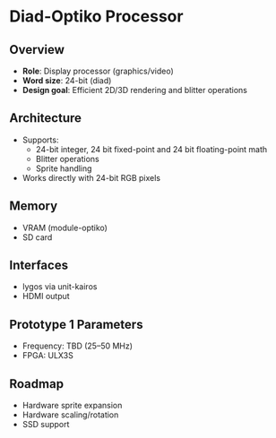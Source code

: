 # Diad-Optiko Processor

## Overview

- **Role**: Display processor (graphics/video)
- **Word size**: 24-bit (diad)
- **Design goal**: Efficient 2D/3D rendering and blitter operations

## Architecture

- Supports:
  - 24-bit integer, 24 bit fixed-point and 24 bit floating-point math
  - Blitter operations
  - Sprite handling
- Works directly with 24-bit RGB pixels

## Memory

- VRAM (module-optiko)
- SD card

## Interfaces

- lygos via unit-kairos
- HDMI output

## Prototype 1 Parameters

- Frequency: TBD (25–50 MHz)
- FPGA: ULX3S

## Roadmap

- Hardware sprite expansion
- Hardware scaling/rotation
- SSD support
